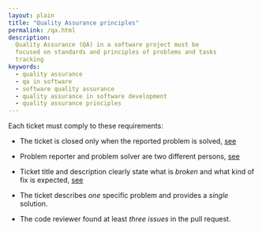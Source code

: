```yaml
---
layout: plain
title: "Quality Assurance principles"
permalink: /qa.html
description:
  Quality Assurance (QA) in a software project must be
  focused on standards and principles of problems and tasks
  tracking
keywords:
  - quality assurance
  - qa in software
  - software quality assurance
  - quality assurance in software development
  - quality assurance principles
---
```


Each ticket must comply to these requirements:

 * The ticket is closed only when the reported problem is solved,
   [see](http://www.yegor256.com/2015/02/12/top-down-design.html)

 * Problem reporter and problem solver are two different persons,
   [see](http://www.yegor256.com/2014/11/24/principles-of-bug-tracking.html#1.-keep-it-one-on-one)

 * Ticket title and description clearly state what is _broken_ and
   what kind of fix is expected,
   [see](http://www.yegor256.com/2014/11/24/principles-of-bug-tracking.html#5.-report-when-it-is-broken)

 * The ticket describes _one_ specific problem and provides a _single_ solution.

 * The code reviewer found at least _three issues_ in the pull request.

